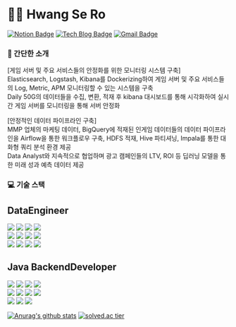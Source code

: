 # 🙋‍♂ ️Hwang Se Ro
[![Notion Badge](https://img.shields.io/badge/Notion-000000?style=flat-square&logo=notion&logoColor=white&link=https://srhwang.notion.site/f80f82f3e4974630aa2eafd8d5b7c980/)](https://srhwang.notion.site/f80f82f3e4974630aa2eafd8d5b7c980/) 
[![Tech Blog Badge](https://img.shields.io/badge/-Tech%20blog-10ac84?style=flat-square&logo=blogger&logoColor=white&link=https://srhwang.notion.site/373ae70ed87e48e19e19f921fa7a0b74/)](https://srhwang.notion.site/373ae70ed87e48e19e19f921fa7a0b74/) [![Gmail Badge](https://img.shields.io/badge/Gmail-d14836?style=flat-square&logo=Gmail&logoColor=white&link=mailto:hsro22288@gmail.com)](mailto:hsro22288@gmail.com)

### 👋 간단한 소개
[게임 서버 및 주요 서비스들의 안정화를 위한 모니터링 시스템 구축]  
Elasticsearch, Logstash, Kibana를 Dockerizing하여 게임 서버 및 주요 서비스들의 Log, Metric, APM 모니터링할 수 있는 시스템을 구축  
Daily 50G의 데이터들을 수집, 변환, 적재 후 kibana 대시보드를 통해 시각화하여 실시간 게임 서버를 모니터링을 통해 서버 안정화

[안정적인 데이터 파이프라인 구축]  
MMP 업체의 마케팅 데이터, BigQuery에 적재된 인게임 데이터들의 데이터 파이프라인을 Airflow을 통한 워크플로우 구축, HDFS 적재, Hive 파티셔닝, Impala를 통한 대화형 쿼리 분석 환경 제공   
Data Analyst와 지속적으로 협업하며 광고 캠페인들의 LTV, ROI 등 딥러닝 모델을 통한 미래 성과 예측 데이터 제공

### 💻 기술 스택
## DataEngineer
<img src="https://img.shields.io/badge/Python-3776AB?style=flat-square&logo=Python&logoColor=white"/></a>
<img src="https://img.shields.io/badge/Elasticsearch-005571?style=flat-square&logo=Elasticsearch&logoColor=white"/></a>
<img src="https://img.shields.io/badge/Airflow-017CEE?style=flat-square&logo=Apache Airflow&logoColor=white"/></a>
<img src="https://img.shields.io/badge/Hadoop-66CCFF?style=flat-square&logo=ApacheHadoop&logoColor=white"/></a>
<br>
<img src="https://img.shields.io/badge/Kafka-231F20?style=flat-square&logo=Apache Kafka&logoColor=white"/></a>
<img src="https://img.shields.io/badge/Fluentd-0E83C8?style=flat-square&logo=Fluentd&logoColor=white"/></a>
<img src="https://img.shields.io/badge/Spark-E25A1C?style=flat-square&logo=Apache Spark&logoColor=white"/></a>
<img src="https://img.shields.io/badge/Kubernetes-326CE5?style=flat-square&logo=Kubernetes&logoColor=white"/></a>
<br>
<img src="https://img.shields.io/badge/Docker-2496ED?style=flat-square&logo=Docker&logoColor=white"/></a>
<img src="https://img.shields.io/badge/Linux-FCC624?style=flat-square&logo=Linux&logoColor=white"/></a>
<img src="https://img.shields.io/badge/Nginx-009639?style=flat-square&logo=Nginx&logoColor=white"/></a>
<img src="https://img.shields.io/badge/MariaDB-003545?style=flat-square&logo=MariaDB&logoColor=white"/></a>

## Java BackendDeveloper
<img src="https://img.shields.io/badge/Java-007396?style=flat-square&logo=Java&logoColor=white"/></a>
<img src="https://img.shields.io/badge/Spring-6DB33F?style=flat-square&logo=Spring&logoColor=white"/></a>
<img src="https://img.shields.io/badge/JavaScript-F7DF1E?style=flat-square&logo=JavaScript&logoColor=white"/></a>
<img src="https://img.shields.io/badge/Hibernate-59666C?style=flat-square&logo=Hibernate&logoColor=white"/></a>
<br>
<img src="https://img.shields.io/badge/ApacheTomcat-F8DC75?style=flat-square&logo=Apache-Tomcat&logoColor=white"/></a>
<img src="https://img.shields.io/badge/AmazonAWS-232F3E?style=flat-square&logo=Amazon-AWS&logoColor=white"/></a>
<img src="https://img.shields.io/badge/Jenkins-D24939?style=flat-square&logo=Jenkins&logoColor=white"/></a>
<img src="https://img.shields.io/badge/Travis-3EAAAF?style=flat-square&logo=Travis&logoColor=white"/></a>
<br>
<img src="https://img.shields.io/badge/Redis-DC382D?style=flat-square&logo=Redis&logoColor=white"/></a>
<img src="https://img.shields.io/badge/MongoDB-47A248?style=flat-square&logo=MongoDB&logoColor=white"/></a>
<img src="https://img.shields.io/badge/Mysql-4479A1?style=flat-square&logo=Mysql&logoColor=white"/></a>
<br>



[![Anurag's github stats](https://github-readme-stats.vercel.app/api?username=hwangsero&show_icons=true&theme=chartreuse-dark)](https://github.com/hwangsero/github-readme-stats)
[![solved.ac tier](http://mazassumnida.wtf/api/generate_badge?boj=hsro2228)](https://solved.ac/hsro2228)




